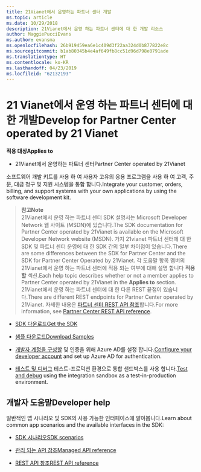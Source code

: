 ```yaml
---
title: 21Vianet에서 운영하는 파트너 센터 개발
ms.topic: article
ms.date: 10/29/2018
description: 21Vianet에서 운영 하는 파트너 센터에 대 한 개발 리소스
author: MaggiePucciEvans
ms.author: evansma
ms.openlocfilehash: 26b919459ea6e1c409d3f22aa324d0b877822e8c
ms.sourcegitcommit: b1ab80345b4e4af649fb8cc51d96d798e0791ade
ms.translationtype: HT
ms.contentlocale: ko-KR
ms.lasthandoff: 04/23/2019
ms.locfileid: "62132193"
---
```

# <a name="develop-for-partner-center-operated-by-21-vianet"></a><span data-ttu-id="f9d9e-103">21 Vianet에서 운영 하는 파트너 센터에 대 한 개발</span><span class="sxs-lookup"><span data-stu-id="f9d9e-103">Develop for Partner Center operated by 21 Vianet</span></span>

<span data-ttu-id="f9d9e-104">**적용 대상**</span><span class="sxs-lookup"><span data-stu-id="f9d9e-104">**Applies to**</span></span>

-   <span data-ttu-id="f9d9e-105">21Vianet에서 운영하는 파트너 센터</span><span class="sxs-lookup"><span data-stu-id="f9d9e-105">Partner Center operated by 21Vianet</span></span>


<span data-ttu-id="f9d9e-106">소프트웨어 개발 키트를 사용 하 여 사용자 고유의 응용 프로그램을 사용 하 여 고객, 주문, 대금 청구 및 지원 시스템을 통합 합니다.</span><span class="sxs-lookup"><span data-stu-id="f9d9e-106">Integrate your customer, orders, billing, and support systems with your own applications by using the software development kit.</span></span>

><span data-ttu-id="f9d9e-107">**참고**</span><span class="sxs-lookup"><span data-stu-id="f9d9e-107">**Note**</span></span><br> <span data-ttu-id="f9d9e-108">21Vianet에서 운영 하는 파트너 센터 SDK 설명서는 Microsoft Developer Network 웹 사이트 (MSDN)에 있습니다.</span><span class="sxs-lookup"><span data-stu-id="f9d9e-108">The SDK documentation for Partner Center operated by 21Vianet is available on the Microsoft Developer Network website (MSDN).</span></span> <span data-ttu-id="f9d9e-109">가지 21vianet 파트너 센터에 대 한 SDK 및 파트너 센터 운영에 대 한 SDK 간의 일부 차이점이 있습니다.</span><span class="sxs-lookup"><span data-stu-id="f9d9e-109">There are some differences between the SDK for Partner Center and the SDK for Partner Center Operated by 21Vianet.</span></span>
<span data-ttu-id="f9d9e-110">각 도움말 항목 멤버의 21Vianet에서 운영 하는 파트너 센터에 적용 되는 여부에 대해 설명 합니다 **적용할** 섹션.</span><span class="sxs-lookup"><span data-stu-id="f9d9e-110">Each help topic describes whether or not a member applies to Partner Center operated by 21Vianet in the **Applies to** section.</span></span> <span data-ttu-id="f9d9e-111">21Vianet에서 운영 하는 파트너 센터에 대 한 다른 REST 끝점이 있습니다.</span><span class="sxs-lookup"><span data-stu-id="f9d9e-111">There are different REST endpoints for Partner Center operated by 21Vianet.</span></span> <span data-ttu-id="f9d9e-112">자세한 내용은 [파트너 센터 REST API 참조](https://msdn.microsoft.com/en-us/library/partnercenter/mt667943.aspx)합니다.</span><span class="sxs-lookup"><span data-stu-id="f9d9e-112">For more information, see [Partner Center REST API reference](https://msdn.microsoft.com/en-us/library/partnercenter/mt667943.aspx).</span></span>


-   [<span data-ttu-id="f9d9e-113">SDK 다운로드</span><span class="sxs-lookup"><span data-stu-id="f9d9e-113">Get the SDK</span></span>](https://go.microsoft.com/fwlink/p/?LinkID=746681)

-   [<span data-ttu-id="f9d9e-114">샘플 다운로드</span><span class="sxs-lookup"><span data-stu-id="f9d9e-114">Download Samples</span></span>](https://msdn.microsoft.com/library/partnercenter/mt634711.aspx)

-   <span data-ttu-id="f9d9e-115">[개발자 계정을 구성할](https://msdn.microsoft.com/library/partnercenter/mt634709.aspx) 및 인증을 위해 Azure AD를 설정 합니다.</span><span class="sxs-lookup"><span data-stu-id="f9d9e-115">[Configure your developer account](https://msdn.microsoft.com/library/partnercenter/mt634709.aspx) and set up Azure AD for authentication.</span></span> 

-   <span data-ttu-id="f9d9e-116">[테스트 및 디버그](https://msdn.microsoft.com/library/partnercenter/mt634717.aspx) 테스트-프로덕션 환경으로 통합 샌드박스를 사용 합니다.</span><span class="sxs-lookup"><span data-stu-id="f9d9e-116">[Test and debug](https://msdn.microsoft.com/library/partnercenter/mt634717.aspx) using the integration sandbox as a test-in-production environment.</span></span>

## <a name="developer-help"></a><span data-ttu-id="f9d9e-117">개발자 도움말</span><span class="sxs-lookup"><span data-stu-id="f9d9e-117">Developer help</span></span>
<span data-ttu-id="f9d9e-118">일반적인 앱 시나리오 및 SDK의 사용 가능한 인터페이스에 알아봅니다.</span><span class="sxs-lookup"><span data-stu-id="f9d9e-118">Learn about common app scenarios and the available interfaces in the SDK:</span></span>

-   [<span data-ttu-id="f9d9e-119">SDK 시나리오</span><span class="sxs-lookup"><span data-stu-id="f9d9e-119">SDK scenarios</span></span>](https://msdn.microsoft.com/library/partnercenter/mt634715.aspx)

-   [<span data-ttu-id="f9d9e-120">관리 되는 API 참조</span><span class="sxs-lookup"><span data-stu-id="f9d9e-120">Managed API reference</span></span>](https://msdn.microsoft.com/library/partnercenter/mt635943.aspx)

-   [<span data-ttu-id="f9d9e-121">REST API 참조</span><span class="sxs-lookup"><span data-stu-id="f9d9e-121">REST API reference</span></span>](https://msdn.microsoft.com/library/partnercenter/mt667943.aspx)